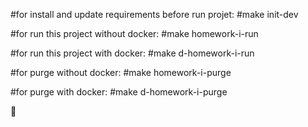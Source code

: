#for install and update requirements before run projet: #make init-dev

#for run this project without docker: #make homework-i-run

#for run this project with docker: #make d-homework-i-run

#for purge without docker: #make homework-i-purge

#for purge with docker: #make d-homework-i-purge

:triumph: